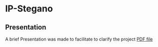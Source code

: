 # IP-Stegano

## Presentation

A brief Presentation was made to facilitate to clarify the project [PDF file](/Image%20Steganography.pdf) 

